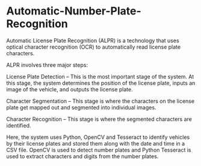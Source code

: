 # Automatic-Number-Plate-Recognition
Automatic License Plate Recognition (ALPR) is a technology that uses optical character recognition (OCR) to automatically read license plate characters.

ALPR involves three major steps:

License Plate Detection – This is the most important stage of the system. At this stage, the system determines the position of the license plate, inputs an image of the vehicle, and outputs the license plate.

Character Segmentation – This stage is where the characters on the license plate get mapped out and segmented into individual images.

Character Recognition – This stage is where the segmented characters are identified.

Here, the system uses Python, OpenCV and Tesseract to identify vehicles by their license plates and stored them along with the date and time in a CSV file. OpenCV is used to detect number plates and Python Tesseract is used to extract characters and digits from the number plates.
